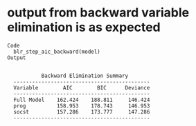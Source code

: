 # output from backward variable elimination is as expected

    Code
      blr_step_aic_backward(model)
    Output
      
      
               Backward Elimination Summary         
      --------------------------------------------
      Variable        AIC        BIC      Deviance 
      --------------------------------------------
      Full Model    162.424    188.811     146.424 
      prog          158.953    178.743     146.953 
      socst         157.286    173.777     147.286 
      --------------------------------------------
      

